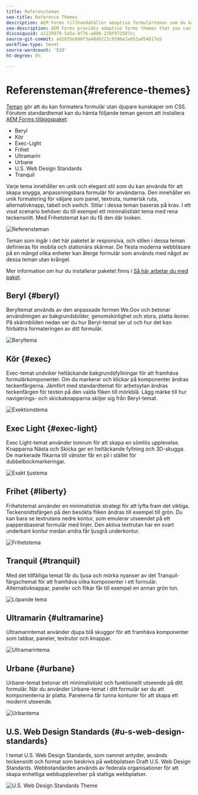 ```yaml
---
title: Referensteman
seo-title: Reference Themes
description: AEM Forms tillhandahåller adaptiva formulärteman som du kan hämta från Software Distribution och använda för att utforma ett formulär.
seo-description: AEM Forms provides adaptive forms themes that you can get from Software Distribution and use to style a form.
discoiquuid: a1229970-5a5a-4f76-a880-278f972587cc
source-git-commit: ad1035e9d8f3a40d6211c9396e2a052ad54817e5
workflow-type: tm+mt
source-wordcount: '533'
ht-degree: 0%

---
```


# Referensteman{#reference-themes}

[Teman](/help/forms/themes.md) gör att du kan formatera formulär utan djupare kunskaper om CSS. Förutom standardtemat kan du hämta följande teman genom att installera [AEM Forms tilläggspaket](https://experienceleague.adobe.com/docs/experience-manager-release-information/aem-release-updates/forms-updates/aem-forms-releases.html?lang=en):

* Beryl
* Kör
* Exec-Light
* Frihet
* Ultramarin
* Urbane
* U.S. Web Design Standards
* Tranquil

Varje tema innehåller en unik och elegant stil som du kan använda för att skapa snygga, anpassningsbara formulär för användarna. Den innehåller en unik formatering för väljare som panel, textruta, numerisk ruta, alternativknapp, tabell och switch. Stilar i dessa teman baseras på krav. I ett visst scenario behöver du till exempel ett minimalistiskt tema med rena teckensnitt. Med Frihetstemat kan du få den där looken.

![Referensteman](/help/forms/assets/ref-themes.png)

Teman som ingår i det här paketet är responsiva, och stilen i dessa teman definieras för mobila och stationära skärmar. De flesta moderna webbläsare på en mängd olika enheter kan återge formulär som används med något av dessa teman utan krångel.

Mer information om hur du installerar paketet finns i [Så här arbetar du med paket](/help/implementing/developing/tools/package-manager.md).

## Beryl {#beryl}

Beryltemat används av den anpassade formen We.Gov och betonar användningen av bakgrundsbilder, genomskinlighet och stora, platta ikoner. På skärmbilden nedan ser du hur Beryl-temat ser ut och hur det kan förbättra formateringen av ditt formulär.

![Beryltema](/help/forms/assets/beryl.png)

<!--[Click to enlarge

](assets/beryl-1.png)-->

## Kör {#exec}

Exec-temat undviker heltäckande bakgrundsfyllningar för att framhäva formulärkomponenter. Om du markerar och klickar på komponenter ändras teckenfärgerna. Jämfört med standardtemat för arbetsytan ändras teckenfärgen för texten på den valda fliken till mörkblå. Lägg märke till hur navigerings- och skickaknapparna skiljer sig från Beryl-temat.

![Exektionstema](/help/forms/assets/exec.png)

<!--[Click to enlarge

](assets/exec-1.png)-->

## Exec Light {#exec-light}

Exec Light-temat använder tomrum för att skapa en sömlös upplevelse. Knapparna Nästa och Skicka ger en heltäckande fyllning och 3D-skugga. De markerade flikarna till vänster får en pil i stället för dubbelbockmarkeringar.

![Exakt ljustema](/help/forms/assets/exec-light.png)

<!--[Click to enlarge

](assets/exec-light-1.png)-->

## Frihet {#liberty}

Frihetstemat använder en minimalistisk strategi för att lyfta fram det viktiga. Teckensnittsfärgen på den besökta fliken ändras till exempel till grön. Du kan bara se textrutans nedre kontur, som emulerar utseendet på ett pappersbaserat formulär med linjer. Den aktiva textrutan har en svart underkant kontur medan andra får ljusgrå underkontur.

![Frihetstema](/help/forms/assets/liberty.png)
<!--[Click to enlarge

](assets/liberty-1.png)-->

## Tranquil {#tranquil}

Med det tillfälliga temat får du ljusa och mörka nyanser av det Tranquil-färgschemat för att framhäva olika komponenter i ett formulär. Alternativknappar, paneler och flikar får till exempel en annan grön ton.

![Löpande tema](/help/forms/assets/tranquil.png)

<!--[Click to enlarge

](assets/tranquil-1.png)-->

## Ultramarin {#ultramarine}

Ultramarintemat använder djupa blå skuggor för att framhäva komponenter som tabbar, paneler, textrutor och knappar.

![Ultramarintema](/help/forms/assets/ultramarine.png)
<!--[Click to enlarge](assets/ultramarine-1.png)-->

## Urbane {#urbane}

Urbane-temat betonar ett minimalistiskt och funktionellt utseende på ditt formulär. När du använder Urbane-temat i ditt formulär ser du att komponenterna är platta. Panelerna får tunna konturer för att skapa ett modernt utseende.

![Urbantema](/help/forms/assets/urbane.png)
<!--[Click to enlarge

](assets/urbane-1.png)-->

## U.S. Web Design Standards {#u-s-web-design-standards}

I temat U.S. Web Design Standards, som namnet antyder, används teckensnitt och format som beskrivs på webbplatsen Draft U.S. Web Design Standards. Webbstandarden används av federala organisationer för att skapa enhetliga webbupplevelser på statliga webbplatser.

![U.S. Web Design Standards Theme](/help/forms/assets/us-web-standards.png)
<!--[Click to enlarge

](assets/usgov.png)-->
